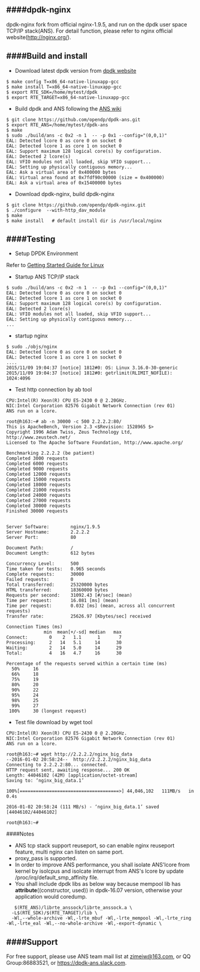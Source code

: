 ####dpdk-nginx
--------------
dpdk-nginx fork from official nginx-1.9.5, and run on the dpdk user space TCP/IP stack(ANS). For detail function, please refer to nginx official website(http://nginx.org/).

####Build and install
--------------
*  Download latest dpdk version from [dpdk website](http://dpdk.org/)
```
$ make config T=x86_64-native-linuxapp-gcc
$ make install T=x86_64-native-linuxapp-gcc
$ export RTE_SDK=/home/mytest/dpdk
$ export RTE_TARGET=x86_64-native-linuxapp-gcc
```
*  Build dpdk and ANS following the [ANS wiki](https://github.com/opendp/dpdk-ans/wiki/Compile-APP-with-netdp) 
```
$ git clone https://github.com/opendp/dpdk-ans.git
$ export RTE_ANS=/home/mytest/dpdk-ans
$ make
$ sudo ./build/ans -c 0x2 -n 1  -- -p 0x1 --config="(0,0,1)"
EAL: Detected lcore 0 as core 0 on socket 0
EAL: Detected lcore 1 as core 1 on socket 0
EAL: Support maximum 128 logical core(s) by configuration.
EAL: Detected 2 lcore(s)
EAL: VFIO modules not all loaded, skip VFIO support...
EAL: Setting up physically contiguous memory...
EAL: Ask a virtual area of 0x400000 bytes
EAL: Virtual area found at 0x7fdf90c00000 (size = 0x400000)
EAL: Ask a virtual area of 0x15400000 bytes
```
*  Download dpdk-nginx, build dpdk-nginx

```
$ git clone https://github.com/opendp/dpdk-nginx.git
$ ./configure  --with-http_dav_module
$ make
$ make install   # default install dir is /usr/local/nginx
```
####Testing
--------------
*  Setup DPDK Environment

Refer to [Getting Started Guide for Linux](http://dpdk.org/doc/guides/linux_gsg/quick_start.html)

*  Startup ANS TCP/IP stack
```
$ sudo ./build/ans -c 0x2 -n 1  -- -p 0x1 --config="(0,0,1)"
EAL: Detected lcore 0 as core 0 on socket 0
EAL: Detected lcore 1 as core 1 on socket 0
EAL: Support maximum 128 logical core(s) by configuration.
EAL: Detected 2 lcore(s)
EAL: VFIO modules not all loaded, skip VFIO support...
EAL: Setting up physically contiguous memory...
...
```
*  startup nginx
```
$ sudo ./objs/nginx
EAL: Detected lcore 0 as core 0 on socket 0
EAL: Detected lcore 1 as core 1 on socket 0
....
2015/11/09 19:04:37 [notice] 1812#0: OS: Linux 3.16.0-30-generic
2015/11/09 19:04:37 [notice] 1812#0: getrlimit(RLIMIT_NOFILE): 1024:4096
```
*  Test http connection by ab tool
```
CPU:Intel(R) Xeon(R) CPU E5-2430 0 @ 2.20GHz.
NIC:Intel Corporation 82576 Gigabit Network Connection (rev 01) 
ANS run on a lcore.

root@h163:~# ab -n 30000 -c 500 2.2.2.2:80/
This is ApacheBench, Version 2.3 <$Revision: 1528965 $>
Copyright 1996 Adam Twiss, Zeus Technology Ltd, http://www.zeustech.net/
Licensed to The Apache Software Foundation, http://www.apache.org/

Benchmarking 2.2.2.2 (be patient)
Completed 3000 requests
Completed 6000 requests
Completed 9000 requests
Completed 12000 requests
Completed 15000 requests
Completed 18000 requests
Completed 21000 requests
Completed 24000 requests
Completed 27000 requests
Completed 30000 requests
Finished 30000 requests


Server Software:        nginx/1.9.5
Server Hostname:        2.2.2.2
Server Port:            80

Document Path:          /
Document Length:        612 bytes

Concurrency Level:      500
Time taken for tests:   0.965 seconds
Complete requests:      30000
Failed requests:        0
Total transferred:      25320000 bytes
HTML transferred:       18360000 bytes
Requests per second:    31092.43 [#/sec] (mean)
Time per request:       16.081 [ms] (mean)
Time per request:       0.032 [ms] (mean, across all concurrent requests)
Transfer rate:          25626.97 [Kbytes/sec] received

Connection Times (ms)
              min  mean[+/-sd] median   max
Connect:        0    2   1.1      1       7
Processing:     2   14   5.1     14      30
Waiting:        2   14   5.0     14      29
Total:          4   16   4.7     16      30

Percentage of the requests served within a certain time (ms)
  50%     16
  66%     18
  75%     19
  80%     20
  90%     22
  95%     24
  98%     25
  99%     27
 100%     30 (longest request)

```
*  Test file download by wget tool
```
CPU:Intel(R) Xeon(R) CPU E5-2430 0 @ 2.20GHz.
NIC:Intel Corporation 82576 Gigabit Network Connection (rev 01) 
ANS run on a lcore.

root@h163:~# wget http://2.2.2.2/nginx_big_data
--2016-01-02 20:58:24--  http://2.2.2.2/nginx_big_data
Connecting to 2.2.2.2:80... connected.
HTTP request sent, awaiting response... 200 OK
Length: 44046102 (42M) [application/octet-stream]
Saving to: ‘nginx_big_data.1’

100%[=====================================>] 44,046,102   111MB/s   in 0.4s

2016-01-02 20:58:24 (111 MB/s) - ‘nginx_big_data.1’ saved [44046102/44046102]

root@h163:~#
```
####Notes
* ANS tcp stack support reuseport, so can enable nginx reuseport feature, multi nginx can listen on same port.
* proxy_pass is supported.
* In order to improve ANS performance, you shall isolate ANS'lcore from kernel by isolcpus and isolcate interrupt from ANS's lcore by update /proc/irq/default_smp_affinity file.
* You shall include dpdk libs as below way because mempool lib has __attribute__((constructor, used)) in dpdk-16.07 version, otherwise your application would coredump.
```
   $(RTE_ANS)/librte_anssock/librte_anssock.a \
  -L$(RTE_SDK)/$(RTE_TARGET)/lib \
  -Wl,--whole-archive -Wl,-lrte_mbuf -Wl,-lrte_mempool -Wl,-lrte_ring -Wl,-lrte_eal -Wl,--no-whole-archive -Wl,-export-dynamic \

```

####Support
-------
For free support, please use ANS team mail list at zimeiw@163.com, or QQ Group:86883521, or https://dpdk-ans.slack.com.
